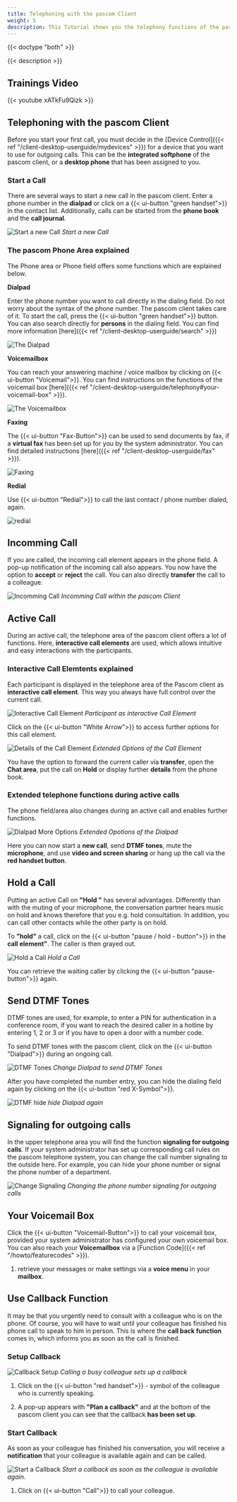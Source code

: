 ```yaml
---
title: Telephoning with the pascom Client
weight: 5
description: This Tutorial shows you the telephony functions of the pascom Client
---
```


{{< doctype "both" >}}
 
{{< description >}}

## Trainings Video

{{< youtube xATkFu9Qizk >}} 


## Telephoning with the pascom Client

Before you start your first call, you must decide in the [Device Control]({{< ref "/client-desktop-userguide/mydevices" >}}) for a device that you want to use for outgoing calls. This can be the **integrated softphone** of the pascom client, or a **desktop phone** that has been assigned to you.

### Start a Call

There are several ways to start a new call in the pascom client. Enter a phone number in the **dialpad** or click on a {{< ui-button "green handset">}} in the contact list. Additionally, calls can be started from the **phone book** and the **call journal**. 

![Start a new Call](start_call.en.jpg)
*Start a new Call*
</br>

### The pascom Phone Area explained

The Phone area or Phone field offers some functions which are explained below.

**Dialpad**

Enter the phone number you want to call directly in the dialing field. Do not worry about the syntax of the phone number. The pascom client takes care of it. To start the call, press the {{< ui-button "green handset">}} button. You can also search directly for **persons** in the dialing field. You can find more information [here]({{< ref "/client-desktop-userguide/search" >}})

![The Dialpad](dialpad_input.en.jpg)
</br>

**Voicemailbox**

You can reach your answering machine / voice mailbox by clicking on  {{< ui-button "Voicemail">}}. You can find instructions on the functions of the voicemail box [here]({{< ref "/client-desktop-userguide/telephony#your-voicemail-box" >}}).


![The Voicemailbox](dialpad_voicemail.jpg)
</br>

**Faxing**

The {{< ui-button "Fax-Button">}} can be used to send documents by fax, if a **virtual fax** has been set up for you by the system administrator. You can find detailed instructions [here]({{< ref "/client-desktop-userguide/fax" >}}).

![Faxing](dialpad_fax.jpg)
</br>

**Redial**

Use {{< ui-button "Redial">}} to call the last contact / phone number dialed, again. 

![redial](dialpad_redial.jpg)
</br>

## Incomming Call

If you are called, the incoming call element appears in the phone field. A pop-up notification of the incoming call also appears. You now have the option to **accept** or **reject** the call. You can also directly **transfer** the call to a colleague.

![Incomming Call](call_incomming.en.jpg)
*Incomming Call within the pascom Client*
</br>

## Active Call

During an active call, the telephone area of the pascom client offers a lot of functions. Here, **interactive call elements** are used, which allows intuitive and easy interactions with the participants. 

### Interactive Call Elemtents explained

Each participant is displayed in the telephone area of the Pascom client as **interactive call element**. This way you always have full control over the current call.

![Interactive Call Element](interactive_callelement.en.jpg)
*Participant as interactive Call Element*
</br>

Click on the {{< ui-button "White Arrow">}} to access further options for this call element.

![Details of the Call Element](interactive_callelement_details.en.jpg)
*Extended Options of the Call Element*
</br>

You have the option to forward the current caller via **transfer**, open the **Chat area**, put the call on **Hold** or display further **details** from the phone book. 

### Extended telephone functions during active calls

The phone field/area also changes during an active call and enables further functions.

![Dialpad More Options](dialpad_moreoptions.en.jpg)
*Extended Opotions of the Dialpad*
</br>

Here you can now start a **new call**, send **DTMF tones**, mute the **microphone**, and use **video and screen sharing** or hang up the call via the **red handset button**.

## Hold a Call

Putting an active Call on **"Hold "** has several advantages. Differently than with the muting of your microphone, the conversation partner hears music on hold and knows therefore that you e.g. hold consultation. In addition, you can call other contacts while the other party is on hold. 

To **"hold"** a call, click on the {{< ui-button "pause / hold - button">}} in the **call element"**. The caller is then grayed out.


![Hold a Call](call_onhold.en.jpg)
*Hold a Call*
</br>

You can retrieve the waiting caller by clicking the {{< ui-button "pause-button">}} again.

## Send DTMF Tones

DTMF tones are used, for example, to enter a PIN for authentication in a conference room, if you want to reach the desired caller in a hotline by entering 1, 2 or 3 or if you have to open a door with a number code.

To send DTMF tones with the pascom client, click on the {{< ui-button "Dialpad">}} during an ongoing call.

![DTMF Tones](dtmf_1.en.jpg)
*Change Dialpad to send DTMF Tones*
</br>

After you have completed the number entry, you can hide the dialing field again by clicking on the {{< ui-button "red X-Symbol">}}. 

![DTMF hide](dtmf_2.jpg)
*hide Dialpad again*
</br>

## Signaling for outgoing calls

In the upper telephone area you will find the function **signaling for outgoing calls**. If your system administrator has set up corresponding call rules on the pascom telephone system, you can change the call number signaling to the outside here. For example, you can hide your phone number or signal the phone number of a department.

![Change Signaling](amtsholung.jpg)
*Changing the phone number signaling for outgoing calls*
</br>

## Your Voicemail Box

Click the {{< ui-button "Voicemail-Button">}} to call your voicemail box, provided your system administrator has configured your own voicemail box. You can also reach your **Voicemailbox** via a [Function Code]({{< ref "/howto/featurecodes" >}}). 

1. retrieve your messages or make settings via a **voice menu** in your **mailbox**.

## Use Callback Function

It may be that you urgently need to consult with a colleague who is on the phone. Of course, you will have to wait until your colleague has finished his phone call to speak to him in person. This is where the **call back function** comes in, which informs you as soon as the call is finished.

### Setup Callback

![Callback Setup](callback_setup.en.jpg)
*Calling a busy colleague sets up a callback*
</br>

1. Click on the {{< ui-button "red handset">}} - symbol of the colleague who is currently speaking.

2. A pop-up appears with **"Plan a callback"** and at the bottom of the pascom client you can see that the callback **has been set up**.

### Start Callback

As soon as your colleague has finished his conversation, you will receive a **notification** that your colleague is available again and can be called.

![Start a Callback](callback_available.en.jpg)
*Start a callback as soon as the colleague is available again.*
</br>

1. Click on {{< ui-button "Call">}} to call your colleague.

<br />